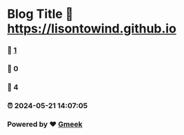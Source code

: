 # Blog Title :link: https://lisontowind.github.io 
### :page_facing_up: [1](https://lisontowind.github.io/tag.html) 
### :speech_balloon: 0 
### :hibiscus: 4 
### :alarm_clock: 2024-05-21 14:07:05 
### Powered by :heart: [Gmeek](https://github.com/Meekdai/Gmeek)
